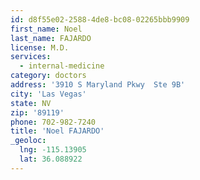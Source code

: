 ```yaml
---
id: d8f55e02-2588-4de8-bc08-02265bbb9909
first_name: Noel
last_name: FAJARDO
license: M.D.
services:
  - internal-medicine
category: doctors
address: '3910 S Maryland Pkwy  Ste 9B'
city: 'Las Vegas'
state: NV
zip: '89119'
phone: 702-982-7240
title: 'Noel FAJARDO'
_geoloc:
  lng: -115.13905
  lat: 36.088922
---
```

